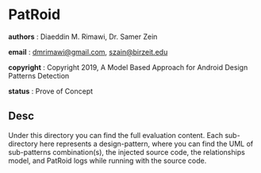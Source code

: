 # PatRoid

__authors__ : Diaeddin M. Rimawi, Dr. Samer Zein

__email__ : dmrimawi@gmail.com, szain@birzeit.edu

__copyright__ : Copyright 2019, A Model Based Approach for Android Design Patterns Detection

__status__ : Prove of Concept

## Desc

Under this directory you can find the full evaluation content. Each sub-directory here represents a design-pattern, where you can find the UML of sub-patterns combination(s), the injected source code, the relationships model, and PatRoid logs while running with the source code.
